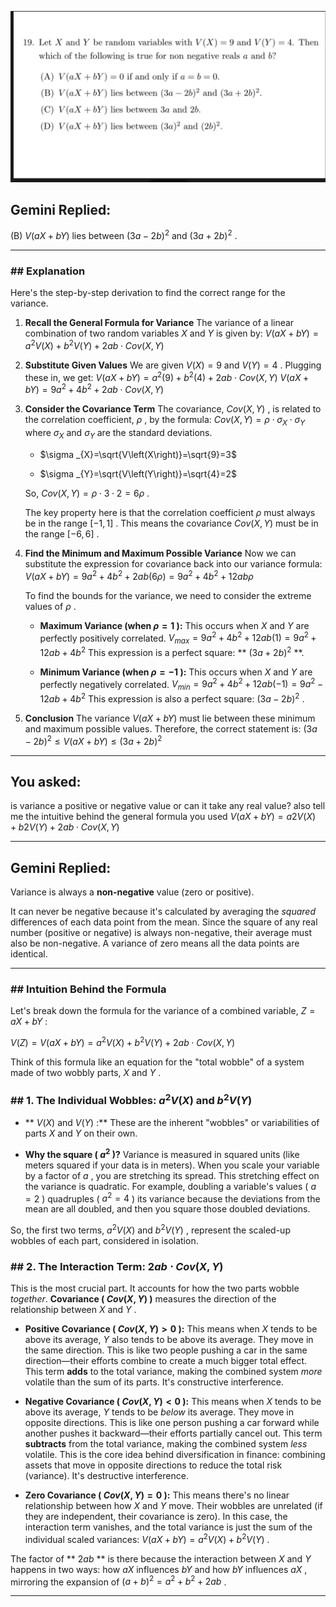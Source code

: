 ![q](2-variance-of-LC-of-random-vars.jpg)

## Gemini Replied:

(B)  $V\left(aX+bY\right)$  lies between  $\left(3a−2b\right)^{2}$  and  $\left(3a+2b\right)^{2}$ .

* * *

### \## Explanation

Here's the step-by-step derivation to find the correct range for the variance.

1.  **Recall the General Formula for Variance** The variance of a linear combination of two random variables  $X$  and  $Y$  is given by:  $V\left(aX+bY\right)=a^{2}V\left(X\right)+b^{2}V\left(Y\right)+2ab\cdot Cov\left(X,Y\right)$ 
    
2.  **Substitute Given Values** We are given  $V\left(X\right)=9$  and  $V\left(Y\right)=4$ . Plugging these in, we get:  $V\left(aX+bY\right)=a^{2}\left(9\right)+b^{2}\left(4\right)+2ab\cdot Cov\left(X,Y\right)$   $V\left(aX+bY\right)=9a^{2}+4b^{2}+2ab\cdot Cov\left(X,Y\right)$ 
    
3.  **Consider the Covariance Term** The covariance,  $Cov\left(X,Y\right)$ , is related to the correlation coefficient,  $\rho$ , by the formula:  $Cov\left(X,Y\right)=\rho \cdot \sigma _{X}\cdot \sigma _{Y}$  where  $\sigma _{X}$  and  $\sigma _{Y}$  are the standard deviations.
    
    *    $\sigma _{X}=\sqrt{V\left(X\right)}=\sqrt{9}=3$ 
        
    *    $\sigma _{Y}=\sqrt{V\left(Y\right)}=\sqrt{4}=2$ 
        
    
    So,  $Cov\left(X,Y\right)=\rho \cdot 3\cdot 2=6\rho$ .
    
    The key property here is that the correlation coefficient  $\rho$  must always be in the range  $\left[−1,1\right]$ . This means the covariance  $Cov\left(X,Y\right)$  must be in the range  $\left[−6,6\right]$ .
    
4.  **Find the Minimum and Maximum Possible Variance** Now we can substitute the expression for covariance back into our variance formula:  $V\left(aX+bY\right)=9a^{2}+4b^{2}+2ab\left(6\rho \right)=9a^{2}+4b^{2}+12ab\rho$ 
    
    To find the bounds for the variance, we need to consider the extreme values of  $\rho$ .
    
    *   **Maximum Variance (when  $\rho =1$ ):** This occurs when  $X$  and  $Y$  are perfectly positively correlated.  $V_{max}=9a^{2}+4b^{2}+12ab\left(1\right)=9a^{2}+12ab+4b^{2}$  This expression is a perfect square: ** $\left(3a+2b\right)^{2}$ **.
        
    *   **Minimum Variance (when  $\rho =−1$ ):** This occurs when  $X$  and  $Y$  are perfectly negatively correlated.  $V_{min}=9a^{2}+4b^{2}+12ab\left(−1\right)=9a^{2}−12ab+4b^{2}$  This expression is also a perfect square:  $\left(3a−2b\right)^{2}$ .
        
5.  **Conclusion** The variance  $V\left(aX+bY\right)$  must lie between these minimum and maximum possible values. Therefore, the correct statement is: $\left(3a−2b\right)^{2}\le V\left(aX+bY\right)\le \left(3a+2b\right)^{2}$

---

## You asked:

is variance a positive or negative value or can it take any real value? also tell me the intuitive behind the general formula you used $V(aX+bY)=a2V(X)+b2V(Y)+2ab⋅Cov(X,Y)$

---

## Gemini Replied:

Variance is always a **non-negative** value (zero or positive).

It can never be negative because it's calculated by averaging the _squared_ differences of each data point from the mean. Since the square of any real number (positive or negative) is always non-negative, their average must also be non-negative. A variance of zero means all the data points are identical.

* * *

### \## Intuition Behind the Formula

Let's break down the formula for the variance of a combined variable,  $Z=aX+bY$ :

 $V\left(Z\right)=V\left(aX+bY\right)=a^{2}V\left(X\right)+b^{2}V\left(Y\right)+2ab\cdot Cov\left(X,Y\right)$ 

Think of this formula like an equation for the "total wobble" of a system made of two wobbly parts,  $X$  and  $Y$ .

### \## 1. The Individual Wobbles:  $a^{2}V\left(X\right)$  and  $b^{2}V\left(Y\right)$ 

*   ** $V\left(X\right)$  and  $V\left(Y\right)$ :** These are the inherent "wobbles" or variabilities of parts  $X$  and  $Y$  on their own.
    
*   **Why the square ( $a^{2}$ )?** Variance is measured in squared units (like meters squared if your data is in meters). When you scale your variable by a factor of  $a$ , you are stretching its spread. This stretching effect on the variance is quadratic. For example, doubling a variable's values ( $a=2$ ) quadruples ( $a^{2}=4$ ) its variance because the deviations from the mean are all doubled, and then you square those doubled deviations.
    

So, the first two terms,  $a^{2}V\left(X\right)$  and  $b^{2}V\left(Y\right)$ , represent the scaled-up wobbles of each part, considered in isolation.

### \## 2. The Interaction Term:  $2ab\cdot Cov\left(X,Y\right)$ 

This is the most crucial part. It accounts for how the two parts wobble _together_. **Covariance ( $Cov\left(X,Y\right)$ )** measures the direction of the relationship between  $X$  and  $Y$ .

*   **Positive Covariance ( $Cov\left(X,Y\right)>0$ ):** This means when  $X$  tends to be above its average,  $Y$  also tends to be above its average. They move in the same direction. This is like two people pushing a car in the same direction—their efforts combine to create a much bigger total effect. This term **adds** to the total variance, making the combined system _more_ volatile than the sum of its parts. It's constructive interference.
    
*   **Negative Covariance ( $Cov\left(X,Y\right)<0$ ):** This means when  $X$  tends to be above its average,  $Y$  tends to be _below_ its average. They move in opposite directions. This is like one person pushing a car forward while another pushes it backward—their efforts partially cancel out. This term **subtracts** from the total variance, making the combined system _less_ volatile. This is the core idea behind diversification in finance: combining assets that move in opposite directions to reduce the total risk (variance). It's destructive interference.
    
*   **Zero Covariance ( $Cov\left(X,Y\right)=0$ ):** This means there's no linear relationship between how  $X$  and  $Y$  move. Their wobbles are unrelated (if they are independent, their covariance is zero). In this case, the interaction term vanishes, and the total variance is just the sum of the individual scaled variances:  $V\left(aX+bY\right)=a^{2}V\left(X\right)+b^{2}V\left(Y\right)$ .
    

The factor of ** $2ab$ ** is there because the interaction between  $X$  and  $Y$  happens in two ways: how  $aX$  influences  $bY$  and how  $bY$  influences  $aX$ , mirroring the expansion of  $\left(a+b\right)^{2}=a^{2}+b^{2}+2ab$ .

---

